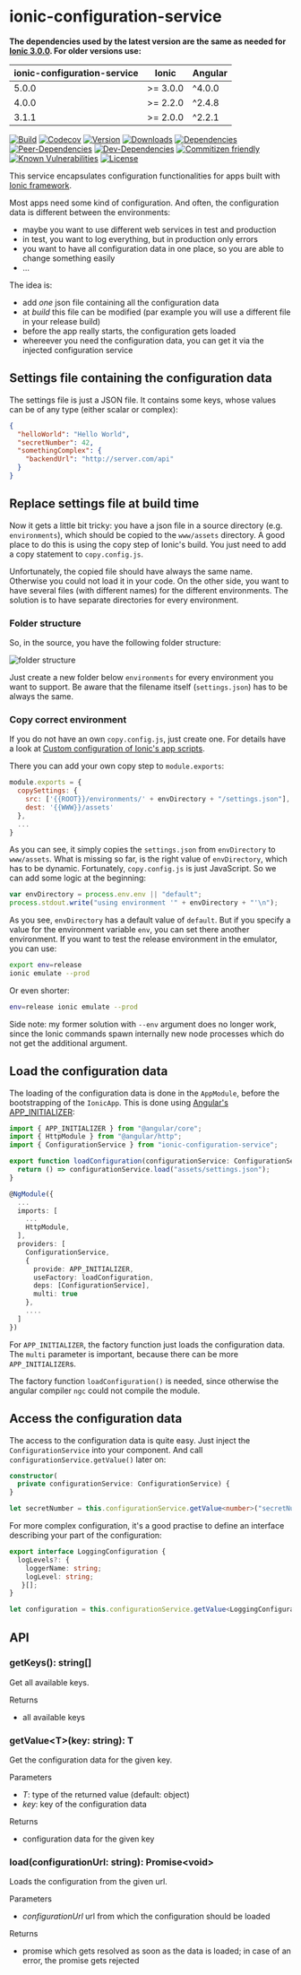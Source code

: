 # ionic-configuration-service

**The dependencies used by the latest version are the same as needed for [Ionic 3.0.0](https://github.com/driftyco/ionic/blob/master/CHANGELOG.md). For older versions use:**

| ionic-configuration-service | Ionic | Angular
| ----- | -------- | ------
| 5.0.0 | >= 3.0.0 | ^4.0.0
| 4.0.0 | >= 2.2.0 | ^2.4.8
| 3.1.1 | >= 2.0.0 | ^2.2.1

[![Build](https://travis-ci.org/Ritzlgrmft/ionic-configuration-service.svg?branch=master)](https://travis-ci.org/Ritzlgrmft/ionic-configuration-service)
[![Codecov](https://codecov.io/gh/Ritzlgrmft/ionic-configuration-service/branch/master/graph/badge.svg)](https://codecov.io/gh/Ritzlgrmft/ionic-configuration-service)
[![Version](https://badge.fury.io/js/ionic-configuration-service.svg)](https://www.npmjs.com/package/ionic-configuration-service)
[![Downloads](https://img.shields.io/npm/dt/ionic-configuration-service.svg)](https://www.npmjs.com/package/ionic-configuration-service)
[![Dependencies](https://david-dm.org/ritzlgrmft/ionic-configuration-service/master/status.svg)](https://david-dm.org/ritzlgrmft/ionic-configuration-service/master)
[![Peer-Dependencies](https://david-dm.org/ritzlgrmft/ionic-configuration-service/master/peer-status.svg)](https://david-dm.org/ritzlgrmft/ionic-configuration-service/master?type=peer)
[![Dev-Dependencies](https://david-dm.org/ritzlgrmft/ionic-configuration-service/master/dev-status.svg)](https://david-dm.org/ritzlgrmft/ionic-configuration-service/master?type=dev)
[![Commitizen friendly](https://img.shields.io/badge/commitizen-friendly-brightgreen.svg)](http://commitizen.github.io/cz-cli/)
[![Known Vulnerabilities](https://snyk.io/test/github/ritzlgrmft/ionic-configuration-service/badge.svg)](https://snyk.io/test/github/ritzlgrmft/ionic-configuration-service)
[![License](https://img.shields.io/npm/l/ionic-configuration-service.svg)](https://www.npmjs.com/package/ionic-configuration-service)

This service encapsulates configuration functionalities for apps built with [Ionic framework](http://ionicframework.com).

Most apps need some kind of configuration. And often, the configuration data is different
between the environments:

- maybe you want to use different web services in test and production
- in test, you want to log everything, but in production only errors
- you want to have all configuration data in one place, so you are able to change something easily
- ...

The idea is:

- add *one* json file containing all the configuration data
- at *build* this file can be modified (par example you will use a different file in your release build)
- before the app really starts, the configuration gets loaded
- whereever you need the configuration data, you can get it via the injected configuration service

## Settings file containing the configuration data

The settings file is just a JSON file. It contains some keys, whose values can be of any type (either scalar or complex):

```json
{
  "helloWorld": "Hello World",
  "secretNumber": 42,
  "somethingComplex": {
    "backendUrl": "http://server.com/api"
  }
}
```

## Replace settings file at build time

Now it gets a little bit tricky: you have a json file in a source directory (e.g. `environments`),
which should be copied to the `www/assets` directory. A good place to do this is using the copy step of Ionic's build.
You just need to add a copy statement to `copy.config.js`.

Unfortunately, the copied file should have always the same name. Otherwise you could not load it in your code.
On the other side, you want to have several files (with different names) for the different environments.
The solution is to have separate directories for every environment.

### Folder structure

So, in the source, you have the following folder structure:

![folder structure](docs/FolderStructure.png)

Just create a new folder below `environments` for every environment you want to support. Be aware that the filename itself
(`settings.json`) has to be always the same.

### Copy correct environment

If you do not have an own `copy.config.js`, just create one. For details have a look at
[Custom configuration of Ionic's app scripts](https://github.com/driftyco/ionic-app-scripts#custom-configuration).

There you can add your own copy step to `module.exports`:

```JavaScript
module.exports = {
  copySettings: {
    src: ['{{ROOT}}/environments/' + envDirectory + "/settings.json"],
    dest: '{{WWW}}/assets'
  },
  ...
}
```

As you can see, it simply copies the `settings.json` from `envDirectory` to `www/assets`.
What is missing so far, is the right value of `envDirectory`, which has to be dynamic.
Fortunately, `copy.config.js` is just JavaScript. So we can add some logic at the beginning:

```JavaScript
var envDirectory = process.env.env || "default";
process.stdout.write("using environment '" + envDirectory + "'\n");
```

As you see, `envDirectory` has a default value of `default`.
But if you specify a value for the environment variable `env`, you can set there another environment.
If you want to test the release environment in the emulator, you can use:

```bash
export env=release
ionic emulate --prod
```

Or even shorter:

```bash
env=release ionic emulate --prod
```

Side note: my former solution with `--env` argument does no longer work, since the Ionic
commands spawn internally new node processes which do not get the additional argument.

## Load the configuration data

The loading of the configuration data is done in the `AppModule`, before the bootstrapping
of the `IonicApp`. This is done using [Angular's APP_INITIALIZER](https://github.com/angular/angular/issues/9047):

```TypeScript
import { APP_INITIALIZER } from "@angular/core";
import { HttpModule } from "@angular/http";
import { ConfigurationService } from "ionic-configuration-service";

export function loadConfiguration(configurationService: ConfigurationService): () => Promise<void> {
  return () => configurationService.load("assets/settings.json");
}

@NgModule({
  ...
  imports: [
    ...
    HttpModule,
  ],
  providers: [
    ConfigurationService,
    {
      provide: APP_INITIALIZER,
      useFactory: loadConfiguration,
      deps: [ConfigurationService],
      multi: true
    },
    ....
  ]
})
```

For `APP_INITIALIZER`, the factory function just loads the configuration data.
The `multi` parameter is important, because there can be more `APP_INITIALIZER`s.

The factory function `loadConfiguration()` is needed, since otherwise the angular compiler `ngc`
could not compile the module.

## Access the configuration data

The access to the configuration data is quite easy. Just inject the `ConfigurationService` into your component.
And call `configurationService.getValue()` later on:

```TypeScript
constructor(
  private configurationService: ConfigurationService) {
}

let secretNumber = this.configurationService.getValue<number>("secretNumber");
```

For more complex configuration, it's a good practise to define an interface
describing your part of the configuration:

```TypeScript
export interface LoggingConfiguration {
  logLevels?: {
    loggerName: string;
    logLevel: string;
   }[];
}

let configuration = this.configurationService.getValue<LoggingConfiguration>("logging");
```

## API

### getKeys(): string[]

Get all available keys.

Returns

- all available keys

### getValue&lt;T>(key: string): T

Get the configuration data for the given key.

Parameters

- *T*: type of the returned value (default: object)
- *key*: key of the configuration data

Returns

- configuration data for the given key

### load(configurationUrl: string): Promise&lt;void>

Loads the configuration from the given url.

Parameters

- *configurationUrl* url from which the configuration should be loaded

Returns

- promise which gets resolved as soon as the data is loaded;
  in case of an error, the promise gets rejected
